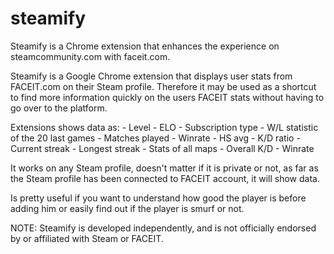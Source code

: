 # steamify

Steamify is a Chrome extension that enhances the experience on steamcommunity.com with faceit.com.

Steamify is a Google Chrome extension that displays user stats from FACEIT.com on their Steam profile. Therefore it may be used as a shortcut to find more information quickly on the users FACEIT stats without having to go over to the platform.

Extensions shows data as:
	- Level
	- ELO
	- Subscription type
	- W/L statistic of the 20 last games
	- Matches played
	- Winrate
	- HS avg
	- K/D ratio
	- Current streak
	- Longest streak
	- Stats of all maps
		- Overall K/D
		- Winrate

It works on any Steam profile, doesn't matter if it is private or not, as far as the Steam profile has been connected to FACEIT account, it will show data. 

Is pretty useful if you want to understand how good the player is before adding him or easily find out if the player is smurf or not.

NOTE: Steamify is developed independently, and is not officially endorsed by or affiliated with Steam or FACEIT.